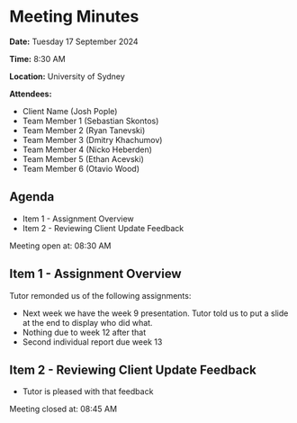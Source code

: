 # Meeting Minutes

**Date:** Tuesday 17 September 2024

**Time:** 8:30 AM

**Location:** University of Sydney

**Attendees:**

* Client Name (Josh Pople)
* Team Member 1 (Sebastian Skontos)
* Team Member 2 (Ryan Tanevski)
* Team Member 3 (Dmitry Khachumov)
* Team Member 4 (Nicko Heberden)
* Team Member 5 (Ethan Acevski)
* Team Member 6 (Otavio Wood)

## Agenda

* Item 1 - Assignment Overview
* Item 2 - Reviewing Client Update Feedback

Meeting open at: 08:30 AM

## Item 1 - Assignment Overview
Tutor remonded us of the following assignments:
* Next week we have the week 9 presentation. Tutor told us to put a slide at the end to display who did what. 
* Nothing due to week 12 after that
* Second individual report due week 13

## Item 2 - Reviewing Client Update Feedback
* Tutor is pleased with that feedback



Meeting closed at:  08:45 AM
